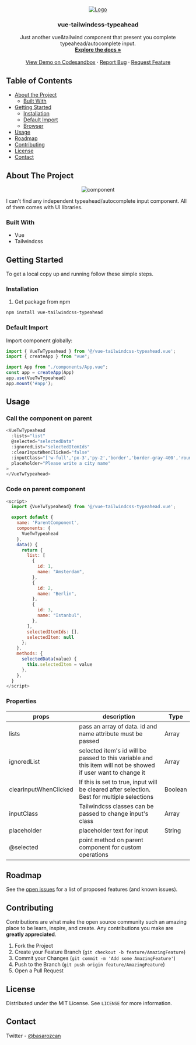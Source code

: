 
<!-- PROJECT LOGO -->
<br />
<p align="center">
  <a href="https://github.com/basarozcan/vue-tailwindcss-typeahead">
    <img src="https://github.com/basarozcan/vue-tailwindcss-typeahead/raw/master/images/logo.png" alt="Logo">
  </a>

  <h3 align="center">vue-tailwindcss-typeahead</h3>

  <p align="center">
    Just another vue&tailwind component that present you complete typeahead/autocomplete input.
    <br />
    <a href="https://github.com/basarozcan/vue-tailwindcss-typeahead"><strong>Explore the docs »</strong></a>
    <br />
    <br />
    <a href="https://codesandbox.io/s/vue-tailwindcss-typeahead-8qetk">View Demo on Codesandbox</a>
    ·
    <a href="https://github.com/basarozcan/vue-tailwindcss-typeahead/issues">Report Bug</a>
    ·
    <a href="https://github.com/basarozcan/vue-tailwindcss-typeahead/issues">Request Feature</a>
  </p>
</p>



<!-- TABLE OF CONTENTS -->
## Table of Contents

* [About the Project](#about-the-project)
  * [Built With](#built-with)
* [Getting Started](#getting-started)
  * [Installation](#installation)
  * [Default Import](#default-import)
  * [Browser](#browser)
* [Usage](#usage)
* [Roadmap](#roadmap)
* [Contributing](#contributing)
* [License](#license)
* [Contact](#contact)



<!-- ABOUT THE PROJECT -->
## About The Project
<p align="center">
  <img src="https://github.com/basarozcan/vue-tailwindcss-typeahead/raw/master/images/component.png" alt="component" >
</p>
I can't find any independent typeahead/autocomplete input component. All of them comes with UI libraries. 


### Built With

* Vue
* Tailwindcss

<!-- GETTING STARTED -->
## Getting Started

To get a local copy up and running follow these simple steps.

### Installation

1. Get package from npm
```sh
npm install vue-tailwindcss-typeahead
```

### Default Import

Import component globally:

```javascript
import { VueTwTypeahead } from '@/vue-tailwindcss-typeahead.vue';
import { createApp } from "vue";

import App from "./components/App.vue";
const app = createApp(App)
app.use(VueTwTypeahead)
app.mount('#app');
```

<!-- USAGE EXAMPLES -->
## Usage


### Call the component on parent
```javascript
<VueTwTypeahead 
  :lists="list"
  @selected="selectedData"
  :ignoredList="selectedItemIds"
  :clearInputWhenClicked="false"
  :inputClass="['w-full','px-3','py-2','border','border-gray-400','rounded-lg','outline-none','focus:shadow-outline']"
  placeholder="Please write a city name"
>
</VueTwTypeahead>
```

### Code on parent component
```javascript
<script>
  import {VueTwTypeahead} from '@/vue-tailwindcss-typeahead.vue';

  export default {
    name: 'ParentComponent',
    components: {
      VueTwTypeahead
    },
    data() {
      return {
        list: [
          {
            id: 1,
            name: "Amsterdam",
          },
          {
            id: 2,
            name: "Berlin",
          },
          {
            id: 3,
            name: "Istanbul",
          },
        ],
        selectedItemIds: [],
        selectedItem: null
      };
    },
    methods: {
      selectedData(value) {
        this.selectedItem = value
      },
    },
  }
</script>
```

### Properties
| props                 | description                                                                                                   | Type    |
|-----------------------|---------------------------------------------------------------------------------------------------------------|---------|
| lists                 | pass an array of data. id and name attribute must be passed                                                   | Array   |
| ignoredList           | selected item's id will be passed to this variable and this item will not be showed if user want to change it | Array   |
| clearInputWhenClicked | If this is set to true, input will be cleared after selection. Best for multiple selections                   | Boolean |
| inputClass            | Tailwindcss classes can be passed to change input's class                                                     | Array   |
| placeholder           | placeholder text for input                                                                                    | String  |
| @selected             | point method on parent component for custom operations                                                        |         |


<!-- ROADMAP -->
## Roadmap

See the [open issues](https://github.com/basarozcan/vue-tailwindcss-typeahead/issues) for a list of proposed features (and known issues).



<!-- CONTRIBUTING -->
## Contributing

Contributions are what make the open source community such an amazing place to be learn, inspire, and create. Any contributions you make are **greatly appreciated**.

1. Fork the Project
2. Create your Feature Branch (`git checkout -b feature/AmazingFeature`)
3. Commit your Changes (`git commit -m 'Add some AmazingFeature'`)
4. Push to the Branch (`git push origin feature/AmazingFeature`)
5. Open a Pull Request



<!-- LICENSE -->
## License

Distributed under the MIT License. See `LICENSE` for more information.



<!-- CONTACT -->
## Contact

Twitter - [@basarozcan](https://twitter.com/basarozcan)

